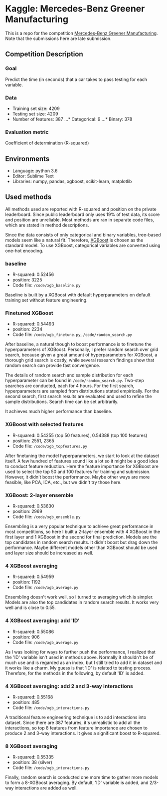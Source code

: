 # Kaggle: Mercedes-Benz Greener Manufacturing
This is a repo for the competition [Mercedes-Benz Greener Manufacturing](https://www.kaggle.com/c/mercedes-benz-greener-manufacturing). Note that the submissions here are late submission.

## Competition Description
### Goal
Predict the time (in seconds) that a car takes to pass testing for each variable.

### Data
* Training set size: 4209
* Testing set size: 4209
* Number of features: 387
...* Categorical: 9
...* Binary: 378

### Evaluation metric
Coefficient of determination (R-squared)

## Environments
* Language: python 3.6
* Editor: Sublime Text
* Libraries: numpy, pandas, xgboost, scikit-learn, matplotlib

## Used methods
All methods used are reported with R-squared and position on the private leaderboard. Since public leaderboard only uses 19% of test data, its score and position are unreliable. Most methods are ran in separate code files, which are stated in method descriptions.

Since the data consists of only categorical and binary variables, tree-based models seem like a natural fit. Therefore, [XGBoost](https://github.com/dmlc/xgboost/) is chosen as the standard model. To use XGBoost, categorical variables are converted using one-hot encoding.

### baseline
* R-squared: 0.52456
* position: 3225
* Code file: `/code/xgb_baseline.py`

Baseline is built by a XGBoost with default hyperparameters on default training set without feature engineering.

### Finetuned XGBoost
* R-squared: 0.54493
* position: 2234
* Code file: `/code/xgb_finetune.py`, `/code/random_search.py`

After baseline, a natural though to boost performance is to finetune the hyperparameters of XGBoost. Personally, I prefer random search over grid search, because given a great amount of hyperparameters for XGBoost, a thorough grid search is costly, while several research findings show that random search can provide fast convergence. 

The details of random search and sample distribution for each hyperparameter can be found in `/code/random_search.py`. Two-step searches are conducted, each for 4 hours. For the first search, hyperparameters are sampled from distributions stated empirically. For the second search, first search results are evaluated and used to refine the sample distributions. Search time can be set arbitrarily.

It achieves much higher performance than baseline.

### XGBoost with selected features
* R-squared: 0.54255 (top 50 features), 0.54388 (top 100 features)
* position: 2551, 2365
* Code file: `/code/xgb_topfeatures.py`

After finetuning the model hyperparameters, we start to look at the dataset itself. A few hundred of features sound like a lot so it might be a good idea to conduct feature reduction. Here the feature importance for XGBoost are used to select the top 50 and 100 features for training and submission. However, it didn't boost the performance. Maybe other ways are more feasible, like PCA, ICA, etc., but we didn't try those here.

### XGBoost: 2-layer ensemble
* R-squared: 0.53630
* position: 2969
* Code file: `/code/xgb_ensemble.py`

Ensembling is a very popular technique to achieve great performance in most competitions, so here I built a 2-layer ensemble with 4 XGBoost in the first layer and 1 XGBoost in the second for final prediction. Models are the top candidates in random search results. It didn't boost but drag down the performance. Maybe different models other than XGBoost should be used and layer size should be increased as well.

### 4 XGBoost averaging
* R-squared: 0.54959
* position: 1192
* Code file: `/code/xgb_average.py`

Ensembling doesn't work well, so I turned to averaging which is simpler. Models are also the top candidates in random search results. It works very well and is close to 0.55.

### 4 XGBoost averaging: add 'ID'
* R-squared: 0.55086
* position: 906
* Code file: `/code/xgb_average.py`

As I was looking for ways to further push the performance, I realized that the 'ID' variable isn't used in methods above. Normally it shouldn't be of much use and is regarded as an index, but I still tried to add it in dataset and it works like a charm. My guess is that 'ID' is related to testing process. Therefore, for the methods in the following, by default 'ID' is added.

### 4 XGBoost averaging: add 2 and 3-way interactions
* R-squared: 0.55168
* position: 485
* Code file: `/code/xgb_interactions.py`

A traditional feature engineering technique is to add interactions into dataset. Since there are 387 features, it's unrealistic to add all the interactions, so top 8 features from feature importance are chosen to produce 2 and 3-way interactions. It gives a significant boost to R-squared.

### 8 XGBoost averaging
* R-squared: 0.55335
* position: 38 (silver)
* Code file: `/code/xgb_interactions.py`

Finally, random search is conducted one more time to gather more models to form a 8-XGBoost averaging. By default, 'ID' variable is added, and 2/3-way interactions are added as well.